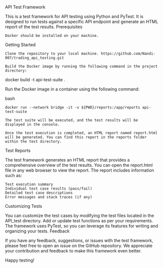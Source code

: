 API Test Framework

This is a test framework for API testing using Python and PyTest. It is designed to run tests against a specific API endpoint and generate an HTML report of the test results.
Prerequisites

    Docker should be installed on your machine.

Getting Started

    Clone the repository to your local machine. https://github.com/Nandi-007/trading_api_testing.git

    Build the Docker image by running the following command in the project directory:

docker build -t api-test-suite .

Run the Docker image in a container using the following command:

bash

    docker run --network bridge -it -v ${PWD}/reports:/app/reports api-test-suite

    The test suite will be executed, and the test results will be displayed in the console.

    Once the test execution is completed, an HTML report named report.html will be generated. You can find this report in the reports folder within the test directory.

Test Reports

The test framework generates an HTML report that provides a comprehensive overview of the test results. You can open the report.html file in any web browser to view the report. The report includes information such as:

    Test execution summary
    Individual test case results (pass/fail)
    Detailed test case descriptions
    Error messages and stack traces (if any)

Customizing Tests

You can customize the test cases by modifying the test files located in the API_test directory. Add or update test functions as per your requirements. The framework uses PyTest, so you can leverage its features for writing and organizing your tests.
Feedback

If you have any feedback, suggestions, or issues with the test framework, please feel free to open an issue on the GitHub repository. We appreciate your contribution and feedback to make this framework even better.

Happy testing!